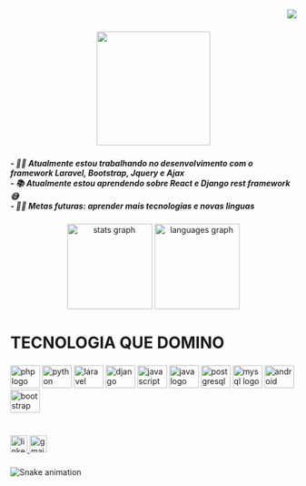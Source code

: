 <div align="right">
  <img src="https://visitor-badge.laobi.icu/badge?page_id=JOaOMARcosNs.JOaOMARcosNs&left_color=silver&right_color=black"  />
</div>

###

<div align="center">
  <img height="200" src="https://camo.githubusercontent.com/a6d7c93c7858383fc7aa1b088c42ea991c31446829a5a60552d1b04b92246ad8/68747470733a2f2f692e696d6775722e636f6d2f345331433064372e706e67"  />
</div>

###

<h5 align="left">- 👨‍💻 Atualmente estou trabalhando no desenvolvimento com o framework Laravel, Bootstrap,  Jquery e Ajax<br>- 📚 Atualmente estou aprendendo sobre React e Django rest framework😅<br>- 💪🏼 Metas futuras: aprender mais tecnologias e novas linguas</h5>

###

<div align="center">
  <img src="https://github-readme-stats.vercel.app/api?hide_title=false&hide_rank=false&show_icons=true&include_all_commits=true&count_private=true&disable_animations=false&theme=dracula&locale=en&hide_border=false&username=JOaOMARcosNs" height="150" alt="stats graph"  />
  <img src="https://github-readme-stats.vercel.app/api/top-langs?locale=en&hide_title=false&layout=compact&card_width=320&langs_count=5&theme=dracula&hide_border=false&username=JOaOMARcosNs" height="150" alt="languages graph"  />
</div>

###

<h1 align="left">TECNOLOGIA QUE DOMINO</h1>

###

<div align="left">
  <img src="https://cdn.jsdelivr.net/gh/devicons/devicon/icons/php/php-original.svg" height="40" width="52" alt="php logo"  />
  <img src="https://cdn.jsdelivr.net/gh/devicons/devicon/icons/python/python-original.svg" height="40" width="52" alt="python logo"  />
  <img src="https://cdn.jsdelivr.net/gh/devicons/devicon/icons/laravel/laravel-plain.svg" height="40" width="52" alt="laravel logo"  />
  <img src="https://cdn.jsdelivr.net/gh/devicons/devicon/icons/django/django-original.svg" height="40" width="52" alt="django logo"  />
  <img src="https://cdn.jsdelivr.net/gh/devicons/devicon/icons/javascript/javascript-original.svg" height="40" width="52" alt="javascript logo"  />
  <img src="https://cdn.jsdelivr.net/gh/devicons/devicon/icons/java/java-original.svg" height="40" width="52" alt="java logo"  />
  <img src="https://cdn.jsdelivr.net/gh/devicons/devicon/icons/postgresql/postgresql-original.svg" height="40" width="52" alt="postgresql logo"  />
  <img src="https://cdn.jsdelivr.net/gh/devicons/devicon/icons/mysql/mysql-original.svg" height="40" width="52" alt="mysql logo"  />
  <img src="https://cdn.jsdelivr.net/gh/devicons/devicon/icons/android/android-original.svg" height="40" width="52" alt="android logo"  />
  <img src="https://cdn.jsdelivr.net/gh/devicons/devicon/icons/bootstrap/bootstrap-original.svg" height="40" width="52" alt="bootstrap logo"  />
</div>

###

<br clear="both">

<div align="left">
  <a href="https://www.linkedin.com/in/joaomarcosns/" target="_blank">
    <img src="https://img.shields.io/static/v1?message=LinkedIn&logo=linkedin&label=&color=0077B5&logoColor=white&labelColor=&style=for-the-badge" height="30" alt="linkedin logo"  />
  </a>
  <a href="joaomarcosnina@gmail.com" target="_blank">
    <img src="https://img.shields.io/static/v1?message=Gmail&logo=gmail&label=&color=D14836&logoColor=white&labelColor=&style=for-the-badge" height="30" alt="gmail logo"  />
  </a>
</div>

###

<img href="https://raw.githubusercontent.com/JOaOMARcosNs/JOaOMARcosNs/blob/output/snake.svg" alt="Snake animation" />

###
